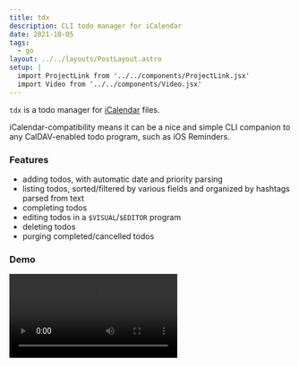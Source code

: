 ```yaml
---
title: tdx
description: CLI todo manager for iCalendar
date: 2021-10-05
tags:
  - go
layout: ../../layouts/PostLayout.astro
setup: |
  import ProjectLink from '../../components/ProjectLink.jsx'
  import Video from '../../components/Video.jsx'
---
```


`tdx` is a todo manager for [iCalendar](https://en.wikipedia.org/wiki/ICalendar)
files.

iCalendar-compatibility means it can be a nice and simple CLI companion to any
CalDAV-enabled todo program, such as iOS Reminders.

<ProjectLink url="https://github.com/kkga/tdx" title="Source code on GitHub" />

### Features

- adding todos, with automatic date and priority parsing
- listing todos, sorted/filtered by various fields and organized by hashtags
  parsed from text
- completing todos
- editing todos in a `$VISUAL`/`$EDITOR` program
- deleting todos
- purging completed/cancelled todos

### Demo

<Video src='/img/projects/tdx.mp4' />
